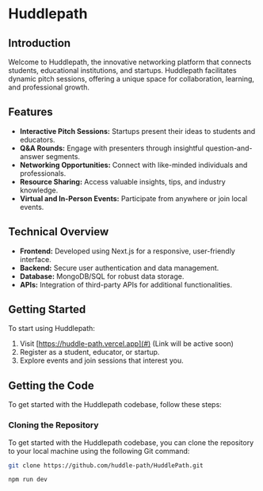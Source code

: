 # Huddlepath

## Introduction
Welcome to Huddlepath, the innovative networking platform that connects students, educational institutions, and startups. Huddlepath facilitates dynamic pitch sessions, offering a unique space for collaboration, learning, and professional growth.

## Features
- **Interactive Pitch Sessions:** Startups present their ideas to students and educators.
- **Q&A Rounds:** Engage with presenters through insightful question-and-answer segments.
- **Networking Opportunities:** Connect with like-minded individuals and professionals.
- **Resource Sharing:** Access valuable insights, tips, and industry knowledge.
- **Virtual and In-Person Events:** Participate from anywhere or join local events.

## Technical Overview
- **Frontend:** Developed using Next.js for a responsive, user-friendly interface.
- **Backend:** Secure user authentication and data management.
- **Database:** MongoDB/SQL for robust data storage.
- **APIs:** Integration of third-party APIs for additional functionalities.

## Getting Started
To start using Huddlepath:
1. Visit [https://huddle-path.vercel.app](#) (Link will be active soon)
2. Register as a student, educator, or startup.
3. Explore events and join sessions that interest you.

## Getting the Code
To get started with the Huddlepath codebase, follow these steps:

### Cloning the Repository
To get started with the Huddlepath codebase, you can clone the repository to your local machine using the following Git command:

```sh
git clone https://github.com/huddle-path/HuddlePath.git
```

```sh
npm run dev
```
